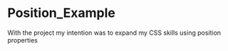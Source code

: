 # Position_Example
With the project my intention was to expand my CSS skills using position properties
